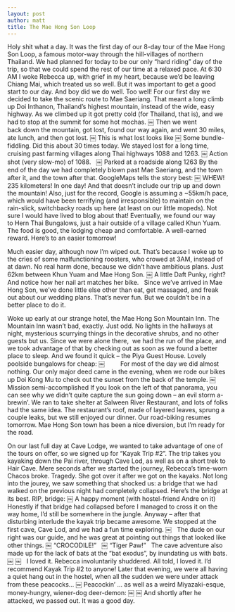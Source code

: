 ```yaml
---
layout: post
author: matt
title: The Mae Hong Son Loop
---
```



Holy shit what a day.
It was the first day of our 8-day tour of the Mae Hong Son Loop, a famous motor-way through the hill-villages of northern Thailand.
We had planned for today to be our only “hard riding” day of the trip, so that we could spend the rest of our time at a relaxed pace.
At 6:30 AM I woke Rebecca up, with grief in my heart, because we’d be leaving Chiang Mai, which treated us so well.
But it was important to get a good start to our day. And boy did we do well. Too well!
For our first day we decided to take the scenic route to Mae Saeriang. That meant a long climb up Doi Inthanon, Thailand’s highest mountain, instead of the wide, easy highway.
As we climbed up it got pretty cold (for Thailand, that is), and we had to stop at the summit for some hot mochas.
￼
Then we went back down the mountain, got lost, found our way again, and went 30 miles, ate lunch, and then got lost.
￼
This is what lost looks like
￼
Some bundle-fiddling. Did this about 30 times today.
We stayed lost for a long time, cruising past farming villages along Thai highways 1088 and 1263.
￼
Action shot (very slow-mo) of 1088.
 
￼
Parked at a roadside along 1263
By the end of the day we had completely blown past Mae Saeriang, and the town after it, and the town after that.
GoogleMaps tells the story best:
￼
WHEW!
 
235 kilometers! In one day! And that doesn’t include our trip up and down the mountain!
Also, just for the record, Google is assuming a ~55km/h pace, which would have been terrifying (and irresponsible) to maintain on the rain-slick, switchbacky roads up here (at least on our little mopeds). Not sure I would have lived to blog about that!
Eventually, we found our way to Hern Thai Bungalows, just a hair outside of a village called Khun Yuam.
The food is good, the lodging cheap and comfortable. A well-earned reward.
Here’s to an easier tomorrow!

Much easier day, although now I’m wiped out.
That’s because I woke up to the cries of some malfunctioning roosters, who crowed at 3AM, instead of at dawn.
No real harm done, because we didn’t have ambitious plans. Just 62km between Khun Yuam and Mae Hong Son.
￼
A little Daft Punky, right? And notice how her nail art matches her bike.
 
Since we’ve arrived in Mae Hong Son, we’ve done little else other than eat, get massaged, and freak out about our wedding plans.
That’s never fun. But we couldn’t be in a better place to do it.


Woke up early at our strange hotel, the Mae Hong Son Mountain Inn.
The Mountain Inn wasn’t bad, exactly. Just odd. No lights in the hallways at night, mysterious scurrying things in the decorative shrubs, and no other guests but us. Since we were alone there,  we had the run of the place, and we took advantage of that by checking out as soon as we found a better place to sleep.
And we found it quick – the Piya Guest House. Lovely poolside bungalows for cheap:
￼
 
 
 
 
For most of the day we did almost nothing. Our only major deed came in the evening, when we rode our bikes up Doi Kong Mu to check out the sunset from the back of the temple.
￼
Mission semi-accomplished
If you look on the left of that panorama, you can see why we didn’t quite capture the sun going down – an evil storm a-brewin’.
We ran to take shelter at Salween River Restaurant, and lots of folks had the same idea.
The restaurant’s roof, made of layered leaves, sprung a couple leaks, but we still enjoyed our dinner.
Our road-biking resumes tomorrow. Mae Hong Son town has been a nice diversion, but I’m ready for the road.


On our last full day at Cave Lodge, we wanted to take advantage of one of the tours on offer, so we signed up for “Kayak Trip #2”.
The trip takes you kayaking down the Pai river, through Cave Lod, as well as on a short trek to Hair Cave.
Mere seconds after we started the journey, Rebecca’s time-worn Chacos broke. Tragedy.
She got over it after we got on the kayaks.
Not long into the jourey, we saw something that shocked us: a bridge that we had walked on the previous night had completely collapsed. Here’s the bridge at its best. RIP, bridge:
￼
A happy moment (with hostel-friend Andre on it)
 
Honestly if that bridge had collapsed before I managed to cross it on the way home, I’d still be somewhere in the jungle.
Anyway – after that disturbing interlude the kayak trip became awesome.
We stopped at the first cave, Cave Lod, and we had a fun time exploring.
￼
 
The dude on our right was our guide, and he was great at pointing out things that looked like other things.
￼
“CROCODILE!”
 
￼
“Tiger Paw!”
 
The cave adventure also made up for the lack of bats at the “bat exodus”, by inundating us with bats.
￼ ￼
 
I loved it. Rebecca involuntarily shuddered.
All told, I loved it. I’d recommend Kayak Trip #2 to anyone!
Later that evening, we were all having a quiet hang out in the hostel, when all the sudden we were under attack from these peacocks…
￼
Peacockin’
… as well as a weird Miyazaki-esque, money-hungry, wiener-dog deer-demon:
￼ ￼
And shortly after he attacked, we passed out.
It was a good day.


